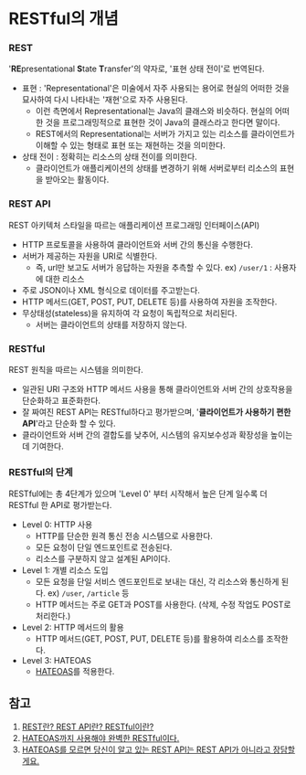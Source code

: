 # RESTful의 개념

### REST
'**RE**presentational **S**tate **T**ransfer'의 약자로, '표현 상태 전이'로 번역된다.
- 표현 : 'Representational'은 미술에서 자주 사용되는 용어로 현실의 어떠한 것을 묘사하여 다시 나타내는 '재현'으로 자주 사용된다.
  - 이런 측면에서 Representational는 Java의 클래스와 비슷하다. 현실의 어떠한 것을 프로그래밍적으로 표현한 것이 Java의 클래스라고 한다면 말이다.
  - REST에서의 Representational는 서버가 가지고 있는 리소스를 클라이언트가 이해할 수 있는 형태로 표현 또는 재현하는 것을 의미한다.
- 상태 전이 : 정확히는 리소스의 상태 전이를 의미한다.
  - 클라이언트가 애플리케이션의 상태를 변경하기 위해 서버로부터 리소스의 표현을 받아오는 활동이다.

### REST API
REST 아키텍처 스타일을 따르는 애플리케이션 프로그래밍 인터페이스(API)
- HTTP 프로토콜을 사용하여 클라이언트와 서버 간의 통신을 수행한다.
- 서버가 제공하는 자원을 URI로 식별한다. 
  - 즉, url만 보고도 서버가 응답하는 자원을 추측할 수 있다. ex) `/user/1` : 사용자에 대한 리소스
- 주로 JSON이나 XML 형식으로 데이터를 주고받는다.
- HTTP 메서드(GET, POST, PUT, DELETE 등)를 사용하여 자원을 조작한다.
- 무상태성(stateless)을 유지하여 각 요청이 독립적으로 처리된다.
  - 서버는 클라이언트의 상태를 저장하지 않는다.

### RESTful
REST 원칙을 따르는 시스템을 의미한다. 
- 일관된 URI 구조와 HTTP 메서드 사용을 통해 클라이언트와 서버 간의 상호작용을 단순화하고 표준화한다.
- 잘 짜여진 REST API는 RESTful하다고 평가받으며, '**클라이언트가 사용하기 편한 API**'라고 단순화 할 수 있다.
- 클라이언트와 서버 간의 결합도를 낮추어, 시스템의 유지보수성과 확장성을 높이는 데 기여한다.

### RESTful의 단계
RESTful에는 총 4단계가 있으며 'Level 0' 부터 시작해서 높은 단계 일수록 더 RESTful 한 API로 평가받는다.
- Level 0: HTTP 사용
  - HTTP를 단순한 원격 통신 전송 시스템으로 사용한다.
  - 모든 요청이 단일 엔드포인트로 전송된다.
  - 리소스를 구분하지 않고 설계된 API이다.
- Level 1: 개별 리소스 도입
  - 모든 요청을 단일 서비스 엔드포인트로 보내는 대신, 각 리소스와 통신하게 된다. ex) `/user`, `/article` 등
  - HTTP 메서드는 주로 GET과 POST를 사용한다. (삭제, 수정 작업도 POST로 처리한다.)
- Level 2: HTTP 메서드의 활용
  - HTTP 메서드(GET, POST, PUT, DELETE 등)를 활용하여 리소스를 조작한다.
- Level 3: HATEOAS
  -  [HATEOAS](../HATEOAS란)를 적용한다.

## 참고
1. [REST란? REST API란? RESTful이란?](https://gmlwjd9405.github.io/2018/09/21/rest-and-restful.html)
2. [HATEOAS까지 사용해야 완벽한 RESTful이다.](https://dev-coco.tistory.com/187)
3. [HATEOAS를 모르면 당신이 알고 있는 REST API는 REST API가 아니라고 장담할게요.](https://wonit.tistory.com/454)